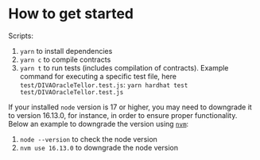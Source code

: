 # How to get started

Scripts:

1. `yarn` to install dependencies
1. `yarn c` to compile contracts
1. `yarn t` to run tests (includes compilation of contracts). Example command for executing a specific test file, here `test/DIVAOracleTellor.test.js`: `yarn hardhat test test/DIVAOracleTellor.test.js`

If your installed `node` version is 17 or higher, you may need to downgrade it to version 16.13.0, for instance, in order to ensure proper functionality. Below an example to downgrade the version using [`nvm`](https://github.com/nvm-sh/nvm):

1. `node --version` to check the node version
2. `nvm use 16.13.0` to downgrade the node version